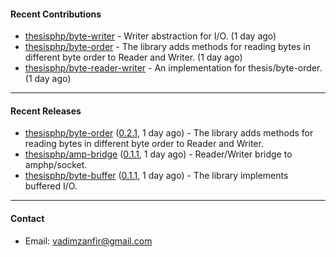 #### Recent Contributions

- [thesisphp/byte-writer](https://github.com/thesisphp/byte-writer) - Writer abstraction for I/O. (1 day ago)
- [thesisphp/byte-order](https://github.com/thesisphp/byte-order) - The library adds methods for reading bytes in different byte order to Reader and Writer. (1 day ago)
- [thesisphp/byte-reader-writer](https://github.com/thesisphp/byte-reader-writer) - An implementation for thesis/byte-order. (1 day ago)

---

#### Recent Releases

- [thesisphp/byte-order](https://github.com/thesisphp/byte-order) ([0.2.1](https://github.com/thesisphp/byte-order/releases/tag/0.2.1), 1 day ago) - The library adds methods for reading bytes in different byte order to Reader and Writer.
- [thesisphp/amp-bridge](https://github.com/thesisphp/amp-bridge) ([0.1.1](https://github.com/thesisphp/amp-bridge/releases/tag/0.1.1), 1 day ago) - Reader/Writer bridge to amphp/socket.
- [thesisphp/byte-buffer](https://github.com/thesisphp/byte-buffer) ([0.1.1](https://github.com/thesisphp/byte-buffer/releases/tag/0.1.1), 1 day ago) - The library implements buffered I/O.

---

#### Contact

- Email: [vadimzanfir@gmail.com](mailto://vadimzanfir@gmail.com)
